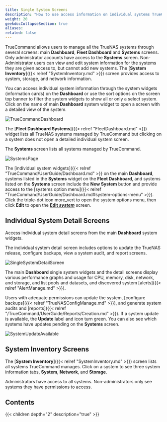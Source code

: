 ```yaml
---
title: Single System Screens
description: "How to use access information on individual systems TrueCommand manages."
weight: 20
geekdocCollapseSection: true
aliases:
related: false
---
```


TrueCommand allows users to manage all the TrueNAS systems through several screens: main **Dashboard**, **Fleet Dashboard** and **Systems** screens.
Only administrator accounts have access to the **Systems** screen. 
Non-Administrator users can view and edit system information for the systems they are given access to, but cannot add new systems. 
The [**System Inventory**]({{< relref "SystemInventory.md" >}}) screen provides access to system, storage, and network information.

You can access individual system information through the system widgets (information cards) on the **Dashboard** or use the sort options on the screen top banner to filter the system widgets to show all or only a select system. 
Click on the name of main **Dashboard** system widget to open a screen with a detailed view of the system. 

![TrueCommandDashboard](/images/TrueCommand/Dashboard/TCDashBoard.png "TrueCommand Dashboard")

The [**Fleet Dashboard Systems**]({{< relref "FleetDashboard.md" >}}) widget lists all TrueNAS systems managed by TrueCommand but clicking on a system does not open a detailed individual system screen.

The **Systems** screen lists all systems managed by TrueCommand.

![SystemsPage](/images/TrueCommand/Systems/SystemsPage.png "Systems Screen Systems List")

The [individual system widgets]({{< relref "TrueCommand/UserGuide/Dashboard.md" >}} on the main **Dashboard**, systems listed in the **Systems** widget on the **Fleet Dashboard**, and systems listed on the **Systems** screen include the **New System** button and provide access to the [systems option menu]({{< relref "TrueCommand/UserGuide/Dashboard.md#system-options-menu" >}}). 
Click the triple-dot icon <span class="material-icons">more_vert</span> to open the system options menu, then click **Edit** to open the [**Edit *system***]() screen.

## Individual System Detail Screens
Access individual system detail screens from the main **Dashboard** system widgets.

The individual system detail screen includes options to update the TrueNAS release, configure backups, view a system audit, and report screens.

![SingleSystemDetailScreen](/images/TrueCommand/Systems/SingleSystemDetailScreen.png "Individual System Detail Screen")

The main **Dashboard** single system widgets and the detail screens display various performance graphs and usage for CPU, memory, disk, network, and storage, and list pools and datasets, and discovered system [alerts]({{< relref "AlertManage.md" >}}).

Users with adequate permissions can update the system, [configure backups]({{< relref "TrueNASConfigManage.md" >}}), and generate system audits and [reports]({{< relref "/TrueCommand/UserGuide/Reports/Creation.md" >}}). 
If a system update is available, the **Update** label and icon turn green. You can also see which systems have updates pending on the **Systems** screen.

![SystemUpdateAvailable](/images/TrueCommand/Dashboard/SystemUpdateAvailable.png "Single System Dashboard")

## System Inventory Screens
The [**System Inventory**]({{< relref "SystemInventory.md" >}}) screen lists all systems TrueCommand manages. 
Click on a system to see three system information tabs, **System**, **Network**, and **Storage**.

Administrators have access to all systems. Non-administrators only see systems they have permissions to access.

## Contents

{{< children depth="2" description="true" >}}

